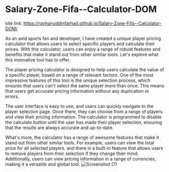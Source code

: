 # Salary-Zone-Fifa--Calculator-DOM

site link: https://rayhanuddinfarhad.github.io/Salary-Zone-Fifa--Calculator-DOM/



As an avid sports fan and developer, I have created a unique player pricing calculator that allows users to select specific players and calculate their prices. With this calculator, users can enjoy a range of robust features and benefits that make it stand out from other similar tools. Let's explore what this innovative tool has to offer.


The player pricing calculator is designed to help users calculate the value of a specific player, based on a range of relevant factors. One of the most impressive features of this tool is the unique selection process, which ensures that users can't select the same player more than once. This means that users get accurate pricing information without any duplication or errors.

The user interface is easy to use, and users can quickly navigate to the player selection page. Once there, they can choose from a range of players and view their pricing information. The calculator is programmed to disable the calculate button until the user has made their player selection, ensuring that the results are always accurate and up-to-date.

What's more, the calculator has a range of awesome features that make it stand out from other similar tools. For example, users can view the total price for all selected players, and there is a built-in feature that allows users to remove players from their selection if they change their mind. Additionally, users can view pricing information in a range of currencies, making it a versatile and global tool.
![Screenshot (7)](https://user-images.githubusercontent.com/121656899/219372678-f24dedf7-bc9a-4f4a-bbb7-6a1566db8f45.png)
